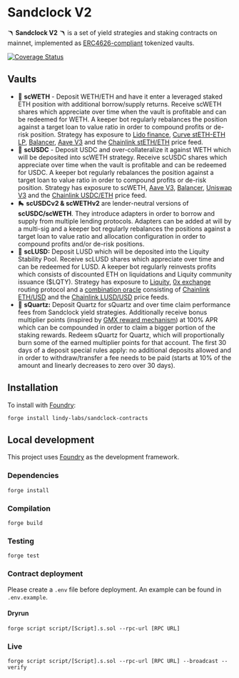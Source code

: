 # Sandclock V2 

🪃 **Sandclock V2** 🪃 is a set of yield strategies and staking contracts on mainnet, implemented as [ERC4626-compliant](https://eips.ethereum.org/EIPS/eip-4626) tokenized vaults. 

[![Coverage Status](https://coveralls.io/repos/github/lindy-labs/sandclock-contracts/badge.svg)](https://coveralls.io/github/lindy-labs/sandclock-contracts)

## Vaults
- 🦎 **scWETH** - Deposit WETH/ETH and have it enter a leveraged staked ETH position with additional borrow/supply returns. Receive scWETH shares which appreciate over time when the vault is profitable and can be redeemed for WETH. A keeper bot regularly rebalances the position against a target loan to value ratio in order to compound profits or de-risk position. Strategy has exposure to [Lido finance](https://lido.fi/), [Curve stETH-ETH LP](https://classic.curve.fi/steth/risks), [Balancer](https://balancer.fi/), [Aave V3](https://docs.aave.com/risk/) and the [Chainlink stETH/ETH](https://data.chain.link/ethereum/mainnet/crypto-eth/steth-eth) price feed.
- 🍄 **scUSDC** - Deposit USDC and over-collateralize it against WETH which will be deposited into scWETH strategy. Receive scUSDC shares which appreciate over time when the vault is profitable and can be redeemed for USDC. A keeper bot regularly rebalances the position against a target loan to value ratio in order to compound profits or de-risk position. Strategy has exposure to scWETH, [Aave V3](https://docs.aave.com/risk/), [Balancer](https://balancer.fi/), [Uniswap V3](https://uniswap.org/) and the [Chainlink USDC/ETH](https://data.chain.link/ethereum/mainnet/stablecoins/usdc-eth) price feed.
- 🛼 **scUSDCv2 & scWETHv2** are lender-neutral versions of **scUSDC/scWETH**. They introduce adapters in order to borrow and supply from multiple lending protocols. Adapters can be added at will by a multi-sig and a keeper bot regularly rebalances the positions against a target loan to value ratio and allocation configuration in order to compound profits and/or de-risk positions.
- 🐤 **scLUSD:** Deposit LUSD which will be deposited into the Liquity Stability Pool. Receive scLUSD shares which appreciate over time and can be redeemed for LUSD. A keeper bot regularly reinvests profits which consists of discounted ETH on liquidations and Liquity community issuance ($LQTY). Strategy has exposure to [Liquity](https://www.liquity.org), [0x exchange](https://0x.org/docs) routing protocol and a [combination oracle](https://etherscan.io/address/0x60c0b047133f696334a2b7f68af0b49d2F3D4F72) consisting of [Chainlink ETH/USD](https://data.chain.link/ethereum/mainnet/crypto-usd/eth-usd) and the [Chainlink LUSD/USD](https://etherscan.io/address/0x60c0b047133f696334a2b7f68af0b49d2F3D4F72) price feeds.
- 💎 **sQuartz:** Deposit Quartz for sQuartz and over time claim performance fees from Sandclock yield strategies. Additionally receive bonus multiplier points (inspired by [GMX reward mechanism](https://gmxio.gitbook.io/gmx/rewards)) at 100% APR which can be compounded in order to claim a bigger portion of the staking rewards. Redeem sQuartz for Quartz, which will proportionally burn some of the earned multiplier points for that account. The first 30 days of a deposit special rules apply: no additional deposits allowed and in order to withdraw/transfer a fee needs to be paid (starts at 10% of the amount and linearly decreases to zero over 30 days).

## Installation

To install with [Foundry](https://github.com/gakonst/foundry):

```
forge install lindy-labs/sandclock-contracts
```

## Local development

This project uses [Foundry](https://github.com/gakonst/foundry) as the development framework.

### Dependencies

```
forge install
```

### Compilation

```
forge build
```

### Testing

```
forge test
```

### Contract deployment

Please create a `.env` file before deployment. An example can be found in `.env.example`.

#### Dryrun

```
forge script script/[Script].s.sol --rpc-url [RPC URL]
```

### Live

```
forge script script/[Script].s.sol --rpc-url [RPC URL] --broadcast --verify
```
